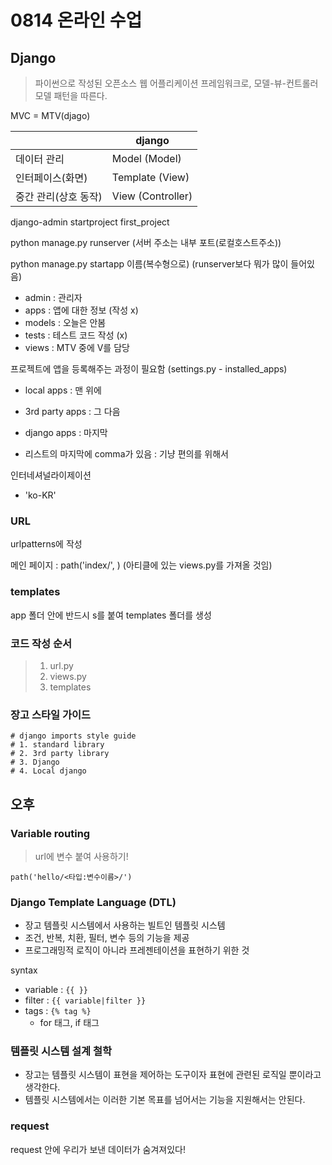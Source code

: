# 0814 온라인 수업

## Django

>  파이썬으로 작성된 오픈소스 웹 어플리케이션 프레임워크로, 모델-뷰-컨트롤러 모델 패턴을 따른다.

MVC = MTV(djago)

|                      | django             |
| -------------------- | ------------------ |
| 데이터 관리          | Model    (Model)   |
| 인터페이스(화면)     | Template  (View)   |
| 중간 관리(상호 동작) | View  (Controller) |



django-admin startproject first_project

python manage.py runserver (서버 주소는 내부 포트(로컬호스트주소))

python manage.py startapp 이름(복수형으로) (runserver보다 뭐가 많이 들어있음)

- admin : 관리자
- apps : 앱에 대한 정보 (작성 x)
- models : 오늘은 안봄
- tests : 테스트 코드 작성 (x)
- views : MTV 중에 V를 담당



프로젝트에 앱을 등록해주는 과정이 필요함 (settings.py - installed_apps)

- local apps : 맨 위에
- 3rd party apps : 그 다음
- django apps : 마지막

- 리스트의 마지막에 comma가 있음 : 기냥 편의를 위해서

인터네셔널라이제이션

- 'ko-KR'

### URL

urlpatterns에 작성

메인 페이지 : path('index/', )   (아티클에 있는 views.py를 가져올 것임)



### templates

app 폴더 안에 반드시 s를 붙여 templates 폴더를 생성



### 코드 작성 순서

>1. url.py
>2. views.py
>3. templates



### 장고 스타일 가이드

```
# django imports style guide
# 1. standard library
# 2. 3rd party library
# 3. Django
# 4. Local django
```



## 오후

### Variable routing

> url에 변수 붙여 사용하기!

```
path('hello/<타입:변수이름>/')
```



### Django Template Language (DTL)

- 장고 템플릿 시스템에서 사용하는 빌트인 템플릿 시스템
- 조건, 반복, 치환, 필터, 변수 등의 기능을 제공
- 프로그래밍적 로직이 아니라 프레젠테이션을 표현하기 위한 것



syntax

- variable : `{{ }}`
- filter : `{{ variable|filter }}`
- tags : `{% tag %}`
  - for 태그, if 태그



### 템플릿 시스템 설계 철학

- 장고는 템플릿 시스템이 표현을 제어하는 도구이자 표현에 관련된 로직일 뿐이라고 생각한다.
- 템플릿 시스템에서는 이러한 기본 목표를 넘어서는 기능을 지원해서는 안된다.



### request

request 안에 우리가 보낸 데이터가 숨겨져있다!